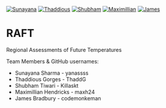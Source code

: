 
[![Sunayana](https://img.shields.io/badge/Sunayana-Team%20Lead%2C%20Documentation%20Lead-ff69b4)](https://img.shields.io/badge/Sunayana-Team%20Lead%2C%20Documentation%20Lead-ff69b4)
[![Thaddious](https://img.shields.io/badge/Thaddious-Front--End%20Lead-green)](https://img.shields.io/badge/Thaddious-Front--End%20Lead-green)
[![Shubham](https://img.shields.io/badge/Shubham-DevOps%20Lead-orange)](https://img.shields.io/badge/Shubham-DevOps%20Lead-orange)
[![Maximillian](https://img.shields.io/badge/Maximillian-Back--End%20Lead-blue)](https://img.shields.io/badge/Maximillian-Back--End%20Lead-blue)
[![James](https://img.shields.io/badge/James-Machine%20Learning%20Lead%2C%20Presentation%20Lead-yellowgreen)](https://img.shields.io/badge/James-Machine%20Learning%20Lead%2C%20Presentation%20Lead-yellowgreen)
# RAFT
Regional Assessments of Future Temperatures

Team Members & GitHub usernames:
* Sunayana Sharma - yanassss
* Thaddious Gorges - ThaddG
* Shubham Tiwari - Killaskt
* Maximillian Hendricks - maxh24
* James Bradbury - codemonkeman
